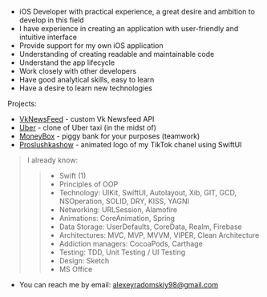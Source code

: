 - iOS Developer with practical experience, a great desire and ambition to develop in this field
- I have experience in creating an application with user-friendly and intuitive interface
- Provide support for my own iOS application 
- Understanding of creating readable and maintainable code 
- Understand the app lifecycle
- Work closely with other developers 
- Have good analytical skills, easy to learn
- Have a desire to learn new technologies

Projects:
* [VkNewsFeed](https://github.com/AlexeyRadomskiy/VkNewsFeed/tree/main) - custom Vk Newsfeed API
* [Uber](https://github.com/AlexeyRadomskiy/Uber.git) - clone of Uber taxi (in the midst of)
* [MoneyBox](https://github.com/AlexeyRadomskiy/MoneyBox.git) - piggy bank for your purposes (teamwork)
* [Proslushkashow](https://github.com/AlexeyRadomskiy/MyMoodLogoSwiftUI.git) - animated logo of my TikTok chanel using SwiftUI


> I already know:
>>  * Swift (1)
>>  * Principles of OOP
>>  * Technology: UIKit, SwiftUI, Autolayout, Xib, GIT, GCD, NSOperation, SOLID, DRY, KISS, YAGNI 
>>  * Networking: URLSession, Alamofire
>>  * Animations: CoreAnimation, Spring
>>  * Data Storage: UserDefaults, CoreData, Realm, Firebase
>>  * Architectures: MVC, MVP, MVVM, VIPER, Clean Architecture
>>  * Addiction managers: CocoaPods, Carthage
>>  * Testing: TDD, Unit Testing / UI Testing
>>  * Design: Sketch
>>  * MS Office
    
- You can reach me by email: alexeyradomskiy98@gmail.com
